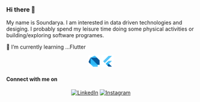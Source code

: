 ### Hi there 👋

<!--
**SoundaryaKhanapur/SoundaryaKhanapur** is a ✨ _special_ ✨ repository because its `README.md` (this file) appears on your GitHub profile.

![SMKCODES](https://github.com/SoundaryaKhanapur/SoundaryaKhanapur/blob/master/IMG_20.jpg)
Here are some ideas to get you started:

- 🔭 I’m currently working on ...
- 🌱 I’m currently learning ...
- 👯 I’m looking to collaborate on ...
- 🤔 I’m looking for help with ...
- 💬 Ask me about ...
- 📫 How to reach me: ...
- 😄 Pronouns: ...
- ⚡ Fun fact: ...
-->

My name is Soundarya. I am interested in data driven technologies and desiging. I probably spend my leisure time doing some physical activities or building/exploring software programes.

🌱 I’m currently learning ...Flutter <p align="center">
 <img height="32" width="32" src="https://raw.githubusercontent.com/github/explore/80688e429a7d4ef2fca1e82350fe8e3517d3494d/topics/dart/dart.png">
 <img height="32" width="32" src="https://raw.githubusercontent.com/github/explore/80688e429a7d4ef2fca1e82350fe8e3517d3494d/topics/flutter/flutter.png">
  </p>

#### Connect with me on 
<p align="center">
  <a href="https://linkedin.com/in/soundarya-khanapur/"><img src="https://img.shields.io/badge/LinkedIn--_.svg?style=social&logo=linkedIn" alt="LinkedIn"></a>
  <a href="https://www.instagram.com/smk.codes/"><img src="https://img.shields.io/badge/Instagram--_.svg?style=social&logo=instagram" alt="Instagram"></a>
</p>

